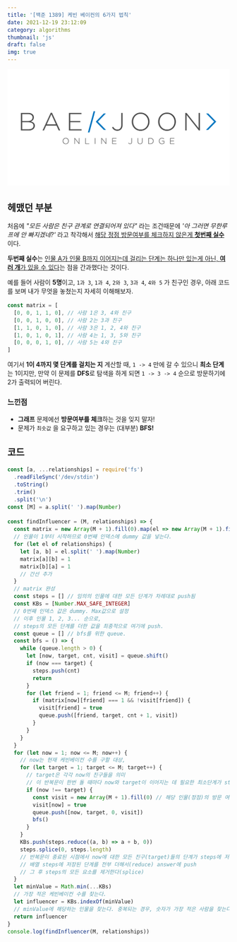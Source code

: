 ```yaml
---
title: '[백준 1389] 케빈 베이컨의 6가지 법칙'
date: 2021-12-19 23:12:09
category: algorithms
thumbnail: 'js'
draft: false
img: true
---
```


[![backjoon](./img/backjoon.png)](https://www.acmicpc.net/problem/1389)


## 헤맸던 부분

처음에 _"모든 사람은 친구 관계로 연결되어져 있다"_ 라는 조건때문에 _'아 그러면 무한루프에 안 빠지겠네?'_ 라고 착각해서 <u>해당 정점 방문여부를 체크하지 않은게 **첫번째 실수**</u>이다.

**두번째 실수**는 <u>인물 A가 인물 B까지 이어지는데 걸리는 단계는 하나만 있는게 아닌, **여러 개**가 있을 수 있다</u>는 점을 간과했다는 것이다.

예를 들어 사람이 **5명**이고, `1과 3`, `1과 4`, `2와 3`, `3과 4`, `4와 5` 가 친구인 경우, 아래 코드를 보며 내가 무엇을 놓쳤는지 자세히 이해해보자.

```js
const matrix = [
  [0, 0, 1, 1, 0], // 사람 1은 3, 4와 친구
  [0, 0, 1, 0, 0], // 사람 2는 3과 친구
  [1, 1, 0, 1, 0], // 사람 3은 1, 2, 4와 친구
  [1, 0, 1, 0, 1], // 사람 4는 1, 3, 5와 친구
  [0, 0, 0, 1, 0], // 사람 5는 4와 친구
]
```

여기서 **1이 4까지 몇 단계를 걸치는 지** 계산할 때, `1 -> 4` 만에 갈 수 있으니 **최소 단계**는 1이지만, 만약 이 문제를 **DFS**로 탐색을 하게 되면 `1 -> 3 -> 4` 순으로 방문하기에 2가 출력되어 버린다.

### 느낀점

- **그래프** 문제에선 **방문여부를 체크**하는 것을 잊지 말자!
- 문제가 `최솟값` 을 요구하고 있는 경우는 (대부분) **BFS!**

## 코드

```js
const [a, ...relationships] = require('fs')
  .readFileSync('/dev/stdin')
  .toString()
  .trim()
  .split('\n')
const [M] = a.split(' ').map(Number)

const findInfluencer = (M, relationships) => {
  const matrix = new Array(M + 1).fill(0).map(el => new Array(M + 1).fill(0))
  // 인물이 1부터 시작하므로 0번째 인덱스에 dummy 값을 넣는다.
  for (let el of relationships) {
    let [a, b] = el.split(' ').map(Number)
    matrix[a][b] = 1
    matrix[b][a] = 1
    // 간선 추가
  }
  // matrix 완성
  const steps = [] // 임의의 인물에 대한 모든 단계가 차례대로 push됨
  const KBs = [Number.MAX_SAFE_INTEGER]
  // 0번째 인덱스 값은 dummy. Max값으로 설정
  // 이후 인물 1, 2, 3... 순으로,
  // steps의 모든 단계를 더한 값을 최종적으로 여기에 push.
  const queue = [] // bfs를 위한 queue.
  const bfs = () => {
    while (queue.length > 0) {
      let [now, target, cnt, visit] = queue.shift()
      if (now === target) {
        steps.push(cnt)
        return
      }
      for (let friend = 1; friend <= M; friend++) {
        if (matrix[now][friend] === 1 && !visit[friend]) {
          visit[friend] = true
          queue.push([friend, target, cnt + 1, visit])
        }
      }
    }
  }
  for (let now = 1; now <= M; now++) {
    // now는 현재 케빈베이컨 수를 구할 대상,
    for (let target = 1; target <= M; target++) {
      // target은 각각 now의 친구들을 의미
      // 이 반복문이 한번 돌 때마다 now와 target이 이어지는 데 필요한 최소단계가 steps에 push됨
      if (now !== target) {
        const visit = new Array(M + 1).fill(0) // 해당 인물(정점)의 방문 여부를 저장하는 배열
        visit[now] = true
        queue.push([now, target, 0, visit])
        bfs()
      }
    }
    KBs.push(steps.reduce((a, b) => a + b, 0))
    steps.splice(0, steps.length)
    // 반복문이 종료된 시점에서 now에 대한 모든 친구(target)들의 단계가 steps에 저장됨
    // 배열 steps에 저장된 단계를 전부 더해서(reduce) answer에 push
    // 그 후 steps의 모든 요소를 제거한다(splice)
  }
  let minValue = Math.min(...KBs)
  // 가장 적은 케빈베이컨 수를 찾는다.
  let influencer = KBs.indexOf(minValue)
  // minValue에 해당하는 인물을 찾는다. 중복되는 경우, 숫자가 가장 적은 사람을 찾는다.
  return influencer
}
console.log(findInfluencer(M, relationships))
```

